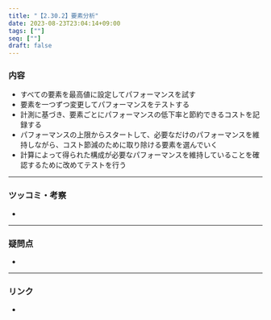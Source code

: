 ```yaml
---
title: "【2.30.2】要素分析"
date: 2023-08-23T23:04:14+09:00
tags: [""]
seq: [""]
draft: false
---
```


### 内容
- すべての要素を最高値に設定してパフォーマンスを試す
- 要素を一つずつ変更してパフォーマンスをテストする
- 計測に基づき、要素ごとにパフォーマンスの低下率と節約できるコストを記録する
- パフォーマンスの上限からスタートして、必要なだけのパフォーマンスを維持しながら、コスト節減のために取り除ける要素を選んでいく
- 計算によって得られた構成が必要なパフォーマンスを維持していることを確認するために改めてテストを行う

---
### ツッコミ・考察
- 

---
### 疑問点
- 


---
### リンク
- 